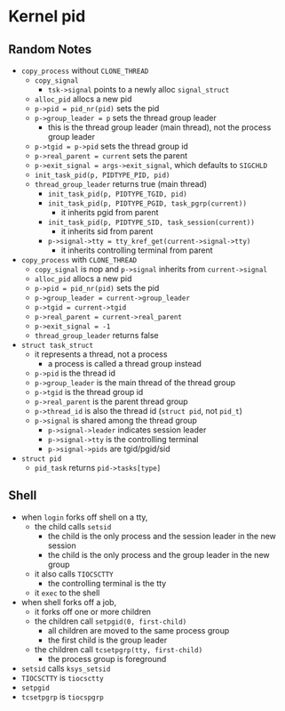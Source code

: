 Kernel pid
==========

## Random Notes

- `copy_process` without `CLONE_THREAD`
  - `copy_signal`
    - `tsk->signal` points to a newly alloc `signal_struct`
  - `alloc_pid` allocs a new pid
  - `p->pid = pid_nr(pid)` sets the pid
  - `p->group_leader = p` sets the thread group leader
    - this is the thread group leader (main thread), not the process group
      leader
  - `p->tgid = p->pid` sets the thread group id
  - `p->real_parent = current` sets the parent
  - `p->exit_signal = args->exit_signal`, which defaults to `SIGCHLD`
  - `init_task_pid(p, PIDTYPE_PID, pid)`
  - `thread_group_leader` returns true (main thread)
    - `init_task_pid(p, PIDTYPE_TGID, pid)`
    - `init_task_pid(p, PIDTYPE_PGID, task_pgrp(current))`
      - it inherits pgid from parent
    - `init_task_pid(p, PIDTYPE_SID, task_session(current))`
      - it inherits sid from parent
    - `p->signal->tty = tty_kref_get(current->signal->tty)`
      - it inherits controlling terminal from parent
- `copy_process` with `CLONE_THREAD`
  - `copy_signal` is nop and `p->signal` inherits from `current->signal`
  - `alloc_pid` allocs a new pid
  - `p->pid = pid_nr(pid)` sets the pid
  - `p->group_leader = current->group_leader`
  - `p->tgid = current->tgid`
  - `p->real_parent = current->real_parent`
  - `p->exit_signal = -1`
  - `thread_group_leader` returns false
- `struct task_struct`
  - it represents a thread, not a process
    - a process is called a thread group instead
  - `p->pid` is the thread id
  - `p->group_leader` is the main thread of the thread group
  - `p->tgid` is the thread group id
  - `p->real_parent` is the parent thread group
  - `p->thread_id` is also the thread id (`struct pid`, not `pid_t`)
  - `p->signal` is shared among the thread group
    - `p->signal->leader` indicates session leader
    - `p->signal->tty` is the controlling terminal
    - `p->signal->pids` are tgid/pgid/sid
- `struct pid`
  - `pid_task` returns `pid->tasks[type]`

## Shell

- when `login` forks off shell on a tty,
  - the child calls `setsid`
    - the child is the only process and the session leader in the new session
    - the child is the only process and the group leader in the new group
  - it also calls `TIOCSCTTY`
    - the controlling terminal is the tty
  - it `exec` to the shell
- when shell forks off a job,
  - it forks off one or more children
  - the children call `setpgid(0, first-child)`
    - all children are moved to the same process group
    - the first child is the group leader
  - the children call `tcsetpgrp(tty, first-child)`
    - the process group is foreground
- `setsid` calls `ksys_setsid`
- `TIOCSCTTY` is `tiocsctty`
- `setpgid`
- `tcsetpgrp` is `tiocspgrp`
